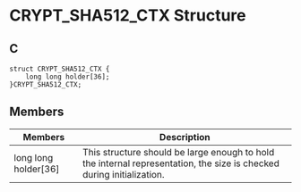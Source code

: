 # CRYPT_SHA512_CTX Structure 

## C

    struct CRYPT_SHA512_CTX {
        long long holder[36];
    }CRYPT_SHA512_CTX;

## Members 
|Members |Description |
|---|---|
|long long holder[36] |This structure should be large enough to hold the internal representation, the size is checked during initialization. |




